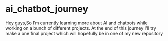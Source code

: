 # ai_chatbot_journey
Hey guys,So I’m currently learning more about AI and chatbots while working on a bunch of different projects. At the end of this journey I'll try make a one final project which will hopefully be in one of my new repository
